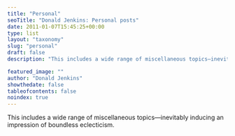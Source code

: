 ```yaml
---
title: "Personal"
seoTitle: "Donald Jenkins: Personal posts"
date: 2011-01-07T15:45:25+00:00
type: list
layout: "taxonomy"
slug: "personal"
draft: false
description: "This includes a wide range of miscellaneous topics—inevitably inducing an impression of boundless eclecticism."

featured_image: ""
author: "Donald Jenkins"
showthedate: false
tableofcontents: false
noindex: true
---
```


This includes a wide range of miscellaneous topics—inevitably inducing an impression of boundless eclecticism.
